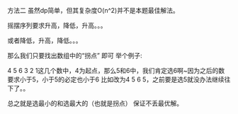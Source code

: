 方法二 虽然dp简单，但其复杂度O(n^2)并不是本题最佳解法。

摇摆序列要求升高，降低，升高。。。

或者降低，升高，降低。。。

那么我们只要找出数组中的“拐点” 即可 举个例子:

4 5 6  3 2 1这几个数中，4为起点，那么5和6中，我们肯定选6啊~因为之后的数要求小于5，小于5的必定也小于6 比如改为4 5 6 5，之前要是选5就没办法继续往下了。。

总之就是选最小的和选最大的（也就是拐点） 保证不丢最优解。